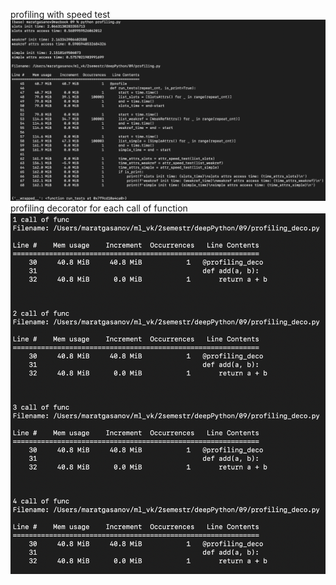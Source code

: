 profiling with speed test
![test_run](images/profiling.png)
profiling decorator for each call of function
![server_coverage](images/profiling_deco.png)
